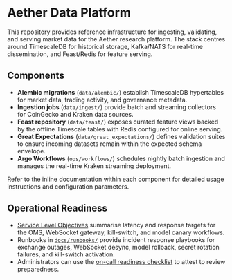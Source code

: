 # Aether Data Platform

This repository provides reference infrastructure for ingesting, validating, and
serving market data for the Aether research platform. The stack centres around
TimescaleDB for historical storage, Kafka/NATS for real-time dissemination, and
Feast/Redis for feature serving.

## Components

- **Alembic migrations** (`data/alembic/`) establish TimescaleDB hypertables for
  market data, trading activity, and governance metadata.
- **Ingestion jobs** (`data/ingest/`) provide batch and streaming collectors for
  CoinGecko and Kraken data sources.
- **Feast repository** (`data/feast/`) exposes curated feature views backed by
  the offline Timescale tables with Redis configured for online serving.
- **Great Expectations** (`data/great_expectations/`) defines validation suites
  to ensure incoming datasets remain within the expected schema envelope.
- **Argo Workflows** (`ops/workflows/`) schedules nightly batch ingestion and
  manages the real-time Kraken streaming deployment.

Refer to the inline documentation within each component for detailed usage
instructions and configuration parameters.

## Operational Readiness

- [Service Level Objectives](docs/slo.md) summarise latency and response targets
  for the OMS, WebSocket gateway, kill-switch, and model canary workflows.
- Runbooks in [`docs/runbooks/`](docs/runbooks) provide incident response playbooks
  for exchange outages, WebSocket desync, model rollback, secret rotation
  failures, and kill-switch activation.
- Administrators can use the [on-call readiness checklist](docs/checklists/oncall.md)
  to attest to review preparedness.
